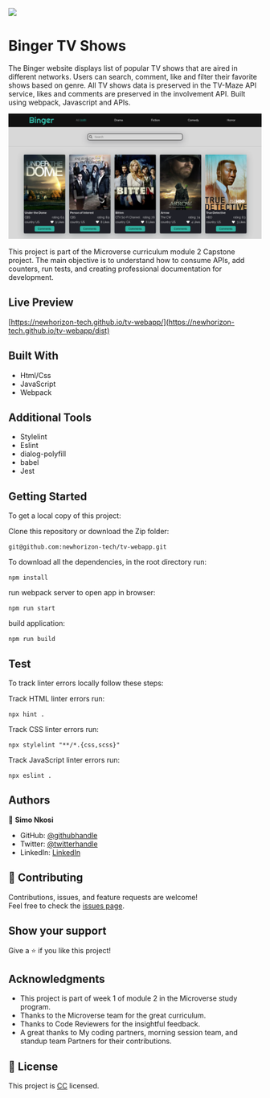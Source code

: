 ![](https://img.shields.io/badge/Microverse-blueviolet)

# Binger TV Shows

The Binger website displays list of popular TV shows that are aired in different networks. Users can search, comment, like and filter their favorite shows based on genre. All TV shows data is preserved in the TV-Maze API service, likes and comments are preserved in the involvement API. Built using webpack, Javascript and APIs.

![screenshot](./src/assets/homepage.png)

This project is part of the Microverse curriculum module 2 Capstone project. The main objective is to understand how to consume APIs, add counters, run tests, and creating professional documentation for development.

## Live Preview
[https://newhorizon-tech.github.io/tv-webapp/](https://newhorizon-tech.github.io/tv-webapp/dist)

## Built With

- Html/Css
- JavaScript
- Webpack

## Additional Tools

- Stylelint
- Eslint
- dialog-polyfill
- babel
- Jest

## Getting Started

To get a local copy of this project:

Clone this repository or download the Zip folder:
```
git@github.com:newhorizon-tech/tv-webapp.git
```  
To download all the dependencies, in the root directory run:
```
npm install
```
run webpack server to open app in browser:
```
npm run start
```

build application:
```
npm run build
```

## Test
To track linter errors locally follow these steps:  

Track HTML linter errors run:
```
npx hint .
```
Track CSS linter errors run:
```
npx stylelint "**/*.{css,scss}"
```
Track JavaScript linter errors run:
```
npx eslint .
```

## Authors

👤 **Simo Nkosi**

- GitHub: [@githubhandle](https://github.com/KDlamini)
- Twitter: [@twitterhandle](https://twitter.com/RealSimoNkosi)
- LinkedIn: [LinkedIn](https://www.linkedin.com/in/simo-nkosi-418523180/)


## 🤝 Contributing

Contributions, issues, and feature requests are welcome!  
Feel free to check the [issues page](https://github.com/newhorizon-tech/tv-webapp/issues).


## Show your support

Give a ⭐️ if you like this project!

## Acknowledgments

- This project is part of week 1 of module 2 in the Microverse study program.
- Thanks to the Microverse team for the great curriculum.
- Thanks to Code Reviewers for the insightful feedback.
- A great thanks to My coding partners, morning session team, and standup team Partners for their contributions.

## 📝 License

This project is [CC](./CC.md) licensed.
